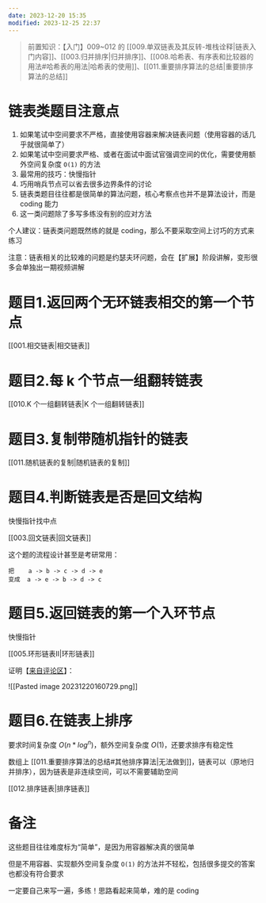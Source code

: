 ```yaml
---
date: 2023-12-20 15:35
modified: 2023-12-25 22:37
---
```


>前置知识：【入门】009~012 的 [[009.单双链表及其反转-堆栈诠释|链表入门内容]]、[[003.归并排序|归并排序]]、[[008.哈希表、有序表和比较器的用法#哈希表的用法|哈希表的使用]]、[[011.重要排序算法的总结|重要排序算法的总结]]

# 链表类题目注意点

1. 如果笔试中空间要求不严格，直接使用容器来解决链表问题（使用容器的话几乎就很简单了）
2. 如果笔试中空间要求严格、或者在面试中面试官强调空间的优化，需要使用额外空间复杂度 `O(1)` 的方法
3. 最常用的技巧：快慢指针
4. 巧用哨兵节点可以省去很多边界条件的讨论
5. 链表类题目往往都是很简单的算法问题，核心考察点也并不是算法设计，而是 coding 能力
6. 这一类问题除了多写多练没有别的应对方法

个人建议：链表类问题既然练的就是 coding，那么不要采取空间上讨巧的方式来练习

注意：链表相关的比较难的问题是约瑟夫环问题，会在【扩展】阶段讲解，变形很多会单独出一期视频讲解

# 题目1.返回两个无环链表相交的第一个节点

[[001.相交链表|相交链表]]

# 题目2.每 k 个节点一组翻转链表

[[010.K 个一组翻转链表|K 个一组翻转链表]]

# 题目3.复制带随机指针的链表

[[011.随机链表的复制|随机链表的复制]]

# 题目4.判断链表是否是回文结构

快慢指针找中点

[[003.回文链表|回文链表]]

这个题的流程设计甚至是考研常用：

```text
把    a -> b -> c -> d -> e
变成  a -> e -> b -> d -> c
```

# 题目5.返回链表的第一个入环节点

快慢指针

[[005.环形链表II|环形链表]]

证明【[来自评论区](https://www.bilibili.com/read/cv25805842/)】：

![[Pasted image 20231220160729.png]]

# 题目6.在链表上排序

要求时间复杂度 $O(n*log^n)$，额外空间复杂度 $O(1)$，还要求排序有稳定性

数组上 [[011.重要排序算法的总结#其他排序算法|无法做到]]，链表可以（原地归并排序），因为链表是非连续空间，可以不需要辅助空间

[[012.排序链表|排序链表]]

# 备注

这些题目往往难度标为“简单”，是因为用容器解决真的很简单

但是不用容器、实现额外空间复杂度 `O(1)` 的方法并不轻松，包括很多提交的答案也都没有符合要求

一定要自己来写一遍，多练！思路看起来简单，难的是 coding
